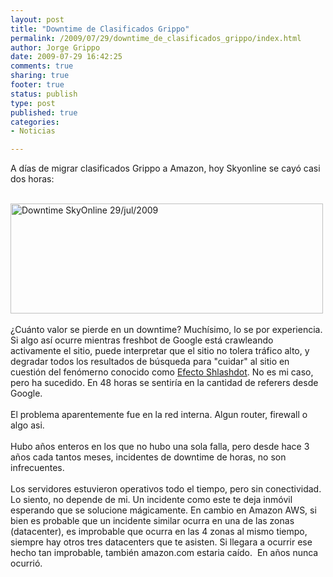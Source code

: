 ```yaml
--- 
layout: post
title: "Downtime de Clasificados Grippo"
permalink: /2009/07/29/downtime_de_clasificados_grippo/index.html
author: Jorge Grippo
date: 2009-07-29 16:42:25
comments: true
sharing: true
footer: true
status: publish
type: post
published: true
categories: 
- Noticias

---
```

<!-- 97 -->
A días de migrar clasificados Grippo a Amazon, hoy Skyonline se cayó casi dos horas:<div><br /></div><div><a href="http://www.flickr.com/photos/grippo/3770080872/" title="Downtime SkyOnline 29/jul/2009 por jorge_grippo, en Flickr"><img src="http://farm3.static.flickr.com/2671/3770080872_dfc9a12670.jpg" width="500" height="176" alt="Downtime SkyOnline 29/jul/2009" /></a><br /></div><div><br /></div><div>¿Cuánto valor se pierde en un downtime? Muchísimo, lo se por experiencia. Si algo así ocurre mientras freshbot de Google está crawleando activamente el sitio, puede interpretar que el sitio no tolera tráfico alto, y degradar todos los resultados de búsqueda para "cuidar" al sitio en cuestión del fenómerno conocido como <a href="http://en.wikipedia.org/wiki/Slashdot_effect">Efecto Shlashdot</a>. No es mi caso, pero ha sucedido. En 48 horas se sentiría en la cantidad de referers desde Google.</div><div><br /></div><div>El problema aparentemente fue en la red interna. Algun router, firewall o algo asi.</div><div><br /></div><div>Hubo años enteros en los que no hubo una sola falla, pero desde hace 3 años cada tantos meses, incidentes de downtime de horas, no son infrecuentes.</div><div><br /></div><div>Los servidores estuvieron operativos todo el tiempo, pero sin conectividad. Lo siento, no depende de mi. Un incidente como este te deja inmóvil esperando que se solucione mágicamente. En cambio en Amazon AWS, si bien es probable que un incidente similar ocurra en una de las zonas (datacenter), es improbable que ocurra en las 4 zonas al mismo tiempo, siempre hay otros tres datacenters que te asisten. Si llegara a ocurrir ese hecho tan improbable, también amazon.com estaria caído. &nbsp;En años nunca ocurrió.</div><div>&nbsp;</div>


